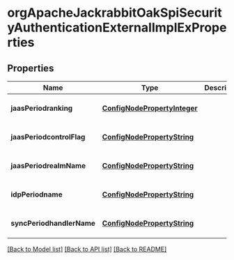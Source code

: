 # orgApacheJackrabbitOakSpiSecurityAuthenticationExternalImplExProperties

## Properties
Name | Type | Description | Notes
------------ | ------------- | ------------- | -------------
**jaasPeriodranking** | [**ConfigNodePropertyInteger**](ConfigNodePropertyInteger.md) |  | [optional] [default to null]
**jaasPeriodcontrolFlag** | [**ConfigNodePropertyString**](ConfigNodePropertyString.md) |  | [optional] [default to null]
**jaasPeriodrealmName** | [**ConfigNodePropertyString**](ConfigNodePropertyString.md) |  | [optional] [default to null]
**idpPeriodname** | [**ConfigNodePropertyString**](ConfigNodePropertyString.md) |  | [optional] [default to null]
**syncPeriodhandlerName** | [**ConfigNodePropertyString**](ConfigNodePropertyString.md) |  | [optional] [default to null]

[[Back to Model list]](../README.md#documentation-for-models) [[Back to API list]](../README.md#documentation-for-api-endpoints) [[Back to README]](../README.md)


